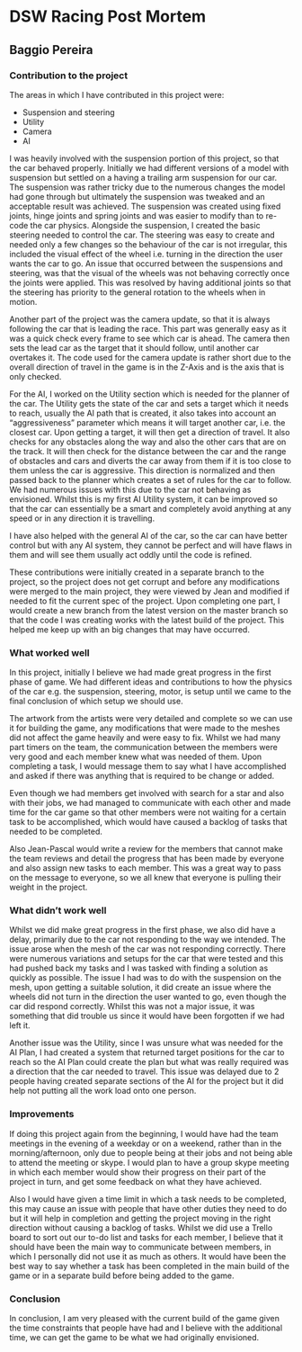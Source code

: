 # DSW Racing Post Mortem
## Baggio Pereira

### Contribution to the project
The areas in which I have contributed in this project were: 
* Suspension and steering
* Utility
* Camera
* AI

I was heavily involved with the suspension portion of this project, so that the car behaved properly. Initially we had different versions of a model with suspension but settled on a having a trailing arm suspension for our car. The suspension was rather tricky due to the numerous changes the model had gone through but ultimately the suspension was tweaked and an acceptable result was achieved. The suspension was created using fixed joints, hinge joints and spring joints and was easier to modify than to re-code the car physics. Alongside the suspension, I created the basic steering needed to control the car. The steering was easy to create and needed only a few changes so the behaviour of the car is not irregular, this included the visual effect of the wheel i.e. turning in the direction the user wants the car to go. An issue that occurred between the suspensions and steering, was that the visual of the wheels was not behaving correctly once the joints were applied. This was resolved by having additional joints so that the steering has priority to the general rotation to the wheels when in motion.

Another part of the project was the camera update, so that it is always following the car that is leading the race. This part was generally easy as it was a quick check every frame to see which car is ahead. The camera then sets the lead car as the target that it should follow, until another car overtakes it. The code used for the camera update is rather short due to the overall direction of travel in the game is in the Z-Axis and is the axis that is only checked.

For the AI, I worked on the Utility section which is needed for the planner of the car. The Utility gets the state of the car and sets a target which it needs to reach, usually the AI path that is created, it also takes into account an “aggressiveness” parameter which means it will target another car, i.e. the closest car. Upon getting a target, it will then get a direction of travel. It also checks for any obstacles along the way and also the other cars that are on the track. It will then check for the distance between the car and the range of obstacles and cars and diverts the car away from them if it is too close to them unless the car is aggressive. This direction is normalized and then passed back to the planner which creates a set of rules for the car to follow. We had numerous issues with this due to the car not behaving as envisioned. Whilst this is my first AI Utility system, it can be improved so that the car can essentially be a smart and completely avoid anything at any speed or in any direction it is travelling.

I have also helped with the general AI of the car, so the car can have better control but with any AI system, they cannot be perfect and will have flaws in them and will see them usually act oddly until the code is refined.

These contributions were initially created in a separate branch to the project, so the project does not get corrupt and before any modifications were merged to the main project, they were viewed by Jean and modified if needed to fit the current spec of the project. Upon completing one part, I would create a new branch from the latest version on the master branch so that the code I was creating works with the latest build of the project. This helped me keep up with an big changes that may have occurred. 

### What worked well
In this project, initially I believe we had made great progress in the first phase of game. We had different ideas and contributions to how the physics of the car e.g. the suspension, steering, motor, is setup until we came to the final conclusion of which setup we should use. 

The artwork from the artists were very detailed and complete so we can use it for building the game, any modifications that were made to the meshes did not affect the game heavily and were easy to fix. Whilst we had many part timers on the team, the communication between the members were very good and each member knew what was needed of them. Upon completing a task, I would message them to say what I have accomplished and asked if there was anything that is required to be change or added. 

Even though we had members get involved with search for a star and also with their jobs, we had managed to communicate with each other and made time for the car game so that other members were not waiting for a certain task to be accomplished, which would have caused a backlog of tasks that needed to be completed. 

Also Jean-Pascal would write a review for the members that cannot make the team reviews and detail the progress that has been made by everyone and also assign new tasks to each member. This was a great way to pass on the message to everyone, so we all knew that everyone is pulling their weight in the project.

### What didn’t work well
Whilst we did make great progress in the first phase, we also did have a delay, primarily due to the car not responding to the way we intended. The issue arose when the mesh of the car was not responding correctly. There were numerous variations and setups for the car that were tested and this had pushed back my tasks and I was tasked with finding a solution as quickly as possible. The issue I had was to do with the suspension on the mesh, upon getting a suitable solution, it did create an issue where the wheels did not turn in the direction the user wanted to go, even though the car did respond correctly. Whilst this was not a major issue, it was something that did trouble us since it would have been forgotten if we had left it. 

Another issue was the Utility, since I was unsure what was needed for the AI Plan, I had created a system that returned target positions for the car to reach so the AI Plan could create the plan but what was really required was a direction that the car needed to travel. This issue was delayed due to 2 people having created separate sections of the AI for the project but it did help not putting all the work load onto one person.

### Improvements
If doing this project again from the beginning, I would have had the team meetings in the evening of a weekday or on a weekend, rather than in the morning/afternoon, only due to people being at their jobs and not being able to attend the meeting or skype. I would plan to have a group skype meeting in which each member would show their progress on their part of the project in turn, and get some feedback on what they have achieved. 

Also I would have given a time limit in which a task needs to be completed, this may cause an issue with people that have other duties they need to do but it will help in completion and getting the project moving in the right direction without causing a backlog of tasks. Whilst we did use a Trello board to sort out our to-do list and tasks for each member, I believe that it should have been the main way to communicate between members, in which I personally did not use it as much as others. It would have been the best way to say whether a task has been completed in the main build of the game or in a separate build before being added to the game.

### Conclusion
In conclusion, I am very pleased with the current build of the game given the time constraints that people have had and I believe with the additional time, we can get the game to be what we had originally envisioned. 
